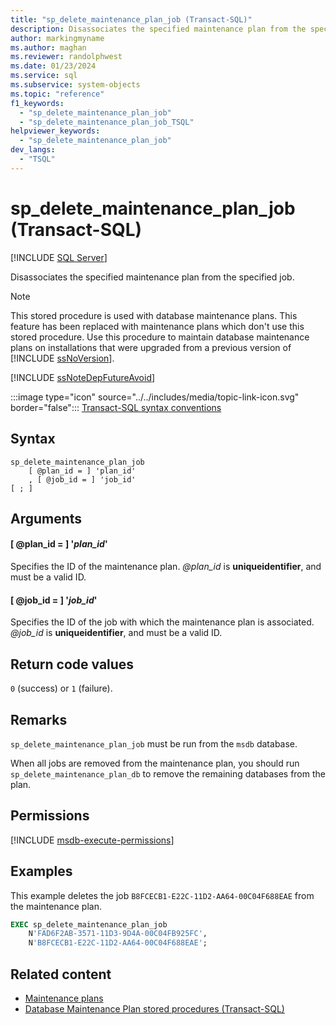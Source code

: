 ```yaml
---
title: "sp_delete_maintenance_plan_job (Transact-SQL)"
description: Disassociates the specified maintenance plan from the specified job.
author: markingmyname
ms.author: maghan
ms.reviewer: randolphwest
ms.date: 01/23/2024
ms.service: sql
ms.subservice: system-objects
ms.topic: "reference"
f1_keywords:
  - "sp_delete_maintenance_plan_job"
  - "sp_delete_maintenance_plan_job_TSQL"
helpviewer_keywords:
  - "sp_delete_maintenance_plan_job"
dev_langs:
  - "TSQL"
---
```

# sp_delete_maintenance_plan_job (Transact-SQL)

[!INCLUDE [SQL Server](../../includes/applies-to-version/sqlserver.md)]

Disassociates the specified maintenance plan from the specified job.

> [!NOTE]  
> This stored procedure is used with database maintenance plans. This feature has been replaced with maintenance plans which don't use this stored procedure. Use this procedure to maintain database maintenance plans on installations that were upgraded from a previous version of [!INCLUDE [ssNoVersion](../../includes/ssnoversion-md.md)].

[!INCLUDE [ssNoteDepFutureAvoid](../../includes/ssnotedepfutureavoid-md.md)]

:::image type="icon" source="../../includes/media/topic-link-icon.svg" border="false"::: [Transact-SQL syntax conventions](../../t-sql/language-elements/transact-sql-syntax-conventions-transact-sql.md)

## Syntax

```syntaxsql
sp_delete_maintenance_plan_job
    [ @plan_id = ] 'plan_id'
    , [ @job_id = ] 'job_id'
[ ; ]
```

## Arguments

#### [ @plan_id = ] '*plan_id*'

Specifies the ID of the maintenance plan. *@plan_id* is **uniqueidentifier**, and must be a valid ID.

#### [ @job_id = ] '*job_id*'

Specifies the ID of the job with which the maintenance plan is associated. *@job_id* is **uniqueidentifier**, and must be a valid ID.

## Return code values

`0` (success) or `1` (failure).

## Remarks

`sp_delete_maintenance_plan_job` must be run from the `msdb` database.

When all jobs are removed from the maintenance plan, you should run `sp_delete_maintenance_plan_db` to remove the remaining databases from the plan.

## Permissions

[!INCLUDE [msdb-execute-permissions](../../includes/msdb-execute-permissions.md)]

## Examples

This example deletes the job `B8FCECB1-E22C-11D2-AA64-00C04F688EAE` from the maintenance plan.

```sql
EXEC sp_delete_maintenance_plan_job
    N'FAD6F2AB-3571-11D3-9D4A-00C04FB925FC',
    N'B8FCECB1-E22C-11D2-AA64-00C04F688EAE';
```

## Related content

- [Maintenance plans](../maintenance-plans/maintenance-plans.md)
- [Database Maintenance Plan stored procedures (Transact-SQL)](database-maintenance-plan-stored-procedures-transact-sql.md)
